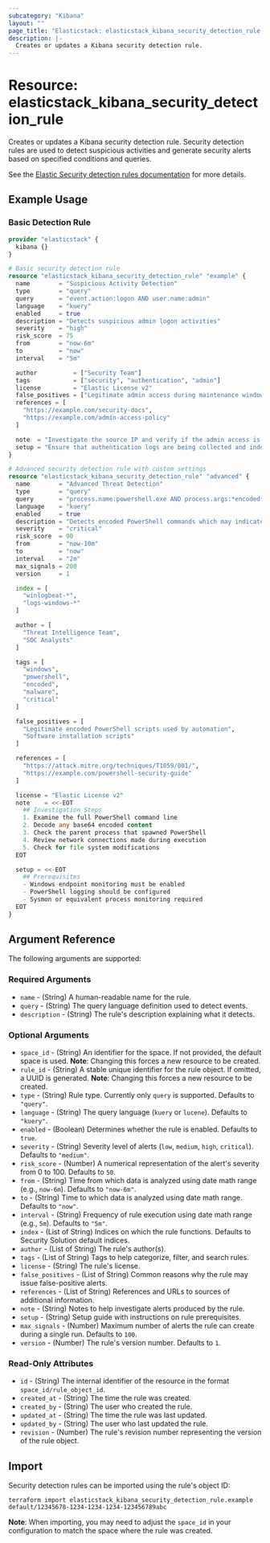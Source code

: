 ```yaml
---
subcategory: "Kibana"
layout: ""
page_title: "Elasticstack: elasticstack_kibana_security_detection_rule Resource"
description: |-
  Creates or updates a Kibana security detection rule.
---
```


# Resource: elasticstack_kibana_security_detection_rule

Creates or updates a Kibana security detection rule. Security detection rules are used to detect suspicious activities and generate security alerts based on specified conditions and queries.

See the [Elastic Security detection rules documentation](https://www.elastic.co/guide/en/security/current/rules-api-create.html) for more details.

## Example Usage

### Basic Detection Rule

```terraform
provider "elasticstack" {
  kibana {}
}

# Basic security detection rule
resource "elasticstack_kibana_security_detection_rule" "example" {
  name        = "Suspicious Activity Detection"
  type        = "query"
  query       = "event.action:logon AND user.name:admin"
  language    = "kuery"
  enabled     = true
  description = "Detects suspicious admin logon activities"
  severity    = "high"
  risk_score  = 75
  from        = "now-6m"
  to          = "now"
  interval    = "5m"

  author          = ["Security Team"]
  tags            = ["security", "authentication", "admin"]
  license         = "Elastic License v2"
  false_positives = ["Legitimate admin access during maintenance windows"]
  references = [
    "https://example.com/security-docs",
    "https://example.com/admin-access-policy"
  ]

  note  = "Investigate the source IP and verify if the admin access is legitimate."
  setup = "Ensure that authentication logs are being collected and indexed."
}

# Advanced security detection rule with custom settings
resource "elasticstack_kibana_security_detection_rule" "advanced" {
  name        = "Advanced Threat Detection"
  type        = "query"
  query       = "process.name:powershell.exe AND process.args:*encoded*"
  language    = "kuery"
  enabled     = true
  description = "Detects encoded PowerShell commands which may indicate malicious activity"
  severity    = "critical"
  risk_score  = 90
  from        = "now-10m"
  to          = "now"
  interval    = "2m"
  max_signals = 200
  version     = 1

  index = [
    "winlogbeat-*",
    "logs-windows-*"
  ]

  author = [
    "Threat Intelligence Team",
    "SOC Analysts"
  ]

  tags = [
    "windows",
    "powershell",
    "encoded",
    "malware",
    "critical"
  ]

  false_positives = [
    "Legitimate encoded PowerShell scripts used by automation",
    "Software installation scripts"
  ]

  references = [
    "https://attack.mitre.org/techniques/T1059/001/",
    "https://example.com/powershell-security-guide"
  ]

  license = "Elastic License v2"
  note    = <<-EOT
    ## Investigation Steps
    1. Examine the full PowerShell command line
    2. Decode any base64 encoded content
    3. Check the parent process that spawned PowerShell
    4. Review network connections made during execution
    5. Check for file system modifications
  EOT

  setup = <<-EOT
    ## Prerequisites
    - Windows endpoint monitoring must be enabled
    - PowerShell logging should be configured
    - Sysmon or equivalent process monitoring required
  EOT
}
```

## Argument Reference

The following arguments are supported:

### Required Arguments

- `name` - (String) A human-readable name for the rule.
- `query` - (String) The query language definition used to detect events.
- `description` - (String) The rule's description explaining what it detects.

### Optional Arguments

- `space_id` - (String) An identifier for the space. If not provided, the default space is used. **Note**: Changing this forces a new resource to be created.
- `rule_id` - (String) A stable unique identifier for the rule object. If omitted, a UUID is generated. **Note**: Changing this forces a new resource to be created.
- `type` - (String) Rule type. Currently only `query` is supported. Defaults to `"query"`.
- `language` - (String) The query language (`kuery` or `lucene`). Defaults to `"kuery"`.
- `enabled` - (Boolean) Determines whether the rule is enabled. Defaults to `true`.
- `severity` - (String) Severity level of alerts (`low`, `medium`, `high`, `critical`). Defaults to `"medium"`.
- `risk_score` - (Number) A numerical representation of the alert's severity from 0 to 100. Defaults to `50`.
- `from` - (String) Time from which data is analyzed using date math range (e.g., `now-6m`). Defaults to `"now-6m"`.
- `to` - (String) Time to which data is analyzed using date math range. Defaults to `"now"`.
- `interval` - (String) Frequency of rule execution using date math range (e.g., `5m`). Defaults to `"5m"`.
- `index` - (List of String) Indices on which the rule functions. Defaults to Security Solution default indices.
- `author` - (List of String) The rule's author(s).
- `tags` - (List of String) Tags to help categorize, filter, and search rules.
- `license` - (String) The rule's license.
- `false_positives` - (List of String) Common reasons why the rule may issue false-positive alerts.
- `references` - (List of String) References and URLs to sources of additional information.
- `note` - (String) Notes to help investigate alerts produced by the rule.
- `setup` - (String) Setup guide with instructions on rule prerequisites.
- `max_signals` - (Number) Maximum number of alerts the rule can create during a single run. Defaults to `100`.
- `version` - (Number) The rule's version number. Defaults to `1`.

### Read-Only Attributes

- `id` - (String) The internal identifier of the resource in the format `space_id/rule_object_id`.
- `created_at` - (String) The time the rule was created.
- `created_by` - (String) The user who created the rule.
- `updated_at` - (String) The time the rule was last updated.
- `updated_by` - (String) The user who last updated the rule.
- `revision` - (Number) The rule's revision number representing the version of the rule object.

## Import

Security detection rules can be imported using the rule's object ID:

```shell
terraform import elasticstack_kibana_security_detection_rule.example default/12345678-1234-1234-1234-123456789abc
```

**Note**: When importing, you may need to adjust the `space_id` in your configuration to match the space where the rule was created.